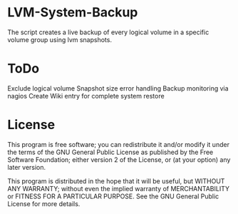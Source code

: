 LVM-System-Backup
=================

The script creates a live backup of every logical volume in a specific volume group using lvm snapshots.

ToDo
=================
  Exclude logical volume
  Snapshot size error handling
  Backup monitoring via nagios
  Create Wiki entry for complete system restore

License
=================

This program is free software; you can redistribute it and/or modify it under the terms of the GNU General Public License as published by the Free Software Foundation; either version 2 of the License, or (at your option) any later version.

This program is distributed in the hope that it will be useful, but WITHOUT ANY WARRANTY; without even the implied warranty of MERCHANTABILITY or FITNESS FOR A PARTICULAR PURPOSE.  See the GNU General Public License for more details.
